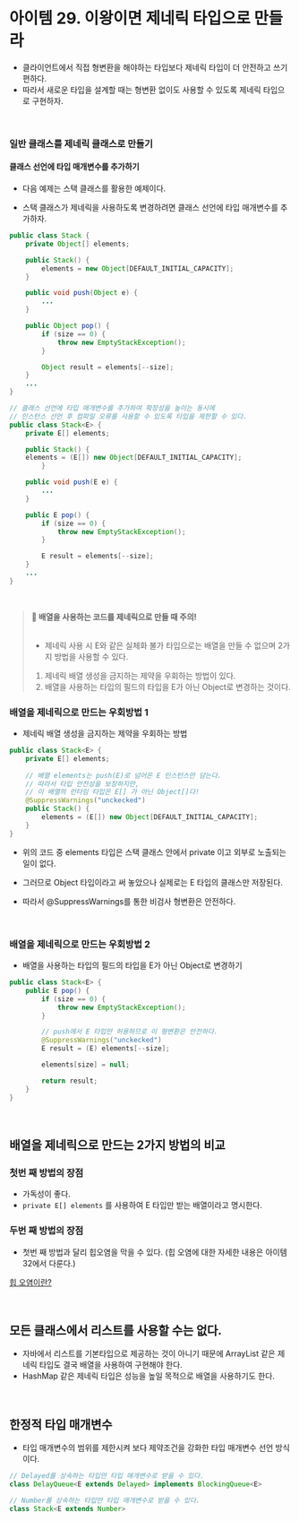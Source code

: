 # 아이템 29. 이왕이면 제네릭 타입으로 만들라

- 클라이언트에서 직접 형변환을 해야하는 타입보다 제네릭 타입이 더 안전하고 쓰기 편하다.
- 따라서 새로운 타입을 설계할 때는 형변환 없이도 사용할 수 있도록 제네릭 타입으로 구현하자.

<br>

### 일반 클래스를 제네릭 클래스로 만들기

#### 클래스 선언에 타입 매개변수를 추가하기

- 다음 예제는 스택 클래스를 활용한 예제이다.
  
- 스택 클래스가 제네릭을 사용하도록 변경하려면 클래스 선언에 타입 매개변수를 추가하자.
  
```java
public class Stack {
    private Object[] elements;

    public Stack() {
        elements = new Object[DEFAULT_INITIAL_CAPACITY];
    }

    public void push(Object e) {
        ...
    }

    public Object pop() {
        if (size == 0) {
            throw new EmptyStackException();
        }

        Object result = elements[--size];
    }
    ...
}
```

```java
// 클래스 선언에 타입 매개변수를 추가하여 확장성을 높이는 동시에
// 인스턴스 선언 후 컴파일 오류를 사용할 수 있도록 타입을 제한할 수 있다.
public class Stack<E> {
    private E[] elements;

    public Stack() {
    elements = (E[]) new Object[DEFAULT_INITIAL_CAPACITY];
        }

    public void push(E e) {
        ...
    }

    public E pop() {
        if (size == 0) {
            throw new EmptyStackException();
        }

        E result = elements[--size];
    }
    ...
}
```
<br>

> **📌 배열을 사용하는 코드를 제네릭으로 만들 때 주의!**<br><br>
> - 제네릭 사용 시 E와 같은 실체화 불가 타입으로는 배열을 만들 수 없으며 2가지 방법을 사용할 수 있다.
> 1. 제네릭 배열 생성을 금지하는 제약을 우회하는 방법이 있다.
> 2. 배열을 사용하는 타입의 필드의 타입을 E가 아닌 Object로 변경하는 것이다.

### 배열을 제네릭으로 만드는 우회방법 1

- 제네릭 배열 생성을 금지하는 제약을 우회하는 방법

```java
public class Stack<E> {
    private E[] elements;
    
    // 배열 elements는 push(E)로 넘어온 E 인스턴스만 담는다.
    // 따라서 타입 안전성을 보장하지만,
    // 이 배열의 런타임 타입은 E[] 가 아닌 Object[]다!
    @SuppressWarnings("unckecked")
    public Stack() {
        elements = (E[]) new Object[DEFAULT_INITIAL_CAPACITY];
    }
}
```

- 위의 코드 중 elements 타입은 스택 클래스 안에서 private 이고 외부로 노출되는 일이 없다.

- 그러므로 Object 타입이라고 써 놓았으나 실제로는 E 타입의 클래스만 저장된다.

- 따라서 @SuppressWarnings를 통한 비검사 형변환은 안전하다.

<br>

### 배열을 제네릭으로 만드는 우회방법 2

- 배열을 사용하는 타입의 필드의 타입을 E가 아닌 Object로 변경하기

```java
public class Stack<E> {
    public E pop() {
        if (size == 0) {
            throw new EmptyStackException();
        }

        // push에서 E 타입만 허용하므로 이 형변환은 안전하다.
        @SuppressWarnings("unckecked")
        E result = (E) elements[--size];

        elements[size] = null;

        return result;
    }
}
``` 

<br>

## 배열을 제네릭으로 만드는 2가지 방법의 비교

### 첫번 째 방법의 장점
- 가독성이 좋다.
- `private E[] elements` 를 사용하여 E 타입만 받는 배열이라고 명시한다.

### 두번 째 방법의 장점
- 첫번 째 방법과 달리 힙오염을 막을 수 있다. (힙 오염에 대한 자세한 내용은 아이템 32에서 다룬다.)

[힙 오염이란?](http://www.angelikalanger.com/GenericsFAQ/FAQSections/TechnicalDetails.html#FAQ001)

<br>

## 모든 클래스에서 리스트를 사용할 수는 없다.
- 자바에서 리스트를 기본타입으로 제공하는 것이 아니기 때문에 ArrayList 같은 제네릭 타입도 결국 배열을 사용하여 구현해야 한다.
- HashMap 같은 제네릭 타입은 성능을 높일 목적으로 배열을 사용하기도 한다.

<br>

## 한정적 타입 매개변수

- 타입 매개변수의 범위를 제한시켜 보다 제약조건을 강화한 타입 매개변수 선언 방식이다.


```java
// Delayed를 상속하는 타입만 타입 매개변수로 받을 수 있다.
class DelayQueue<E extends Delayed> implements BlockingQueue<E>

// Number를 상속하는 타입만 타입 매개변수로 받을 수 있다.
class Stack<E extends Number>
```